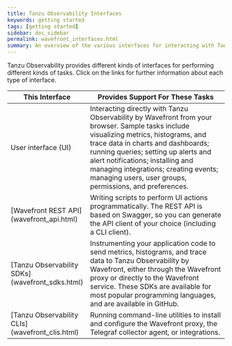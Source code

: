 ```yaml
---
title: Tanzu Observability Interfaces
keywords: getting started
tags: [getting started]
sidebar: doc_sidebar
permalink: wavefront_interfaces.html
summary: An overview of the various interfaces for interacting with Tanzu Observability by Wavefront.
---
```


Tanzu Observability provides different kinds of interfaces for performing different kinds of tasks. Click on the links for further information about each type of interface.

<table>
<colgroup>
<col width="30%"/>
<col width="70%"/>
</colgroup>
<thead>
<tr><th>This Interface</th><th>Provides Support For These Tasks</th></tr>
</thead>
<tbody>
<tr>
<td markdown="span">User interface (UI)</td>
<td markdown="span">Interacting directly with Tanzu Observability by Wavefront from your browser. Sample tasks include visualizing metrics, histograms, and trace data in charts and dashboards; running queries; setting up alerts and alert notifications; installing and managing integrations; creating events; managing users, user groups, permissions, and preferences. </td>
</tr>
<tr>
<td markdown="span">[Wavefront REST API](wavefront_api.html) </td>
<td markdown="span">Writing scripts to perform UI actions programmatically. The REST API is based on Swagger, so you can generate the API client of your choice (including a CLI client).</td>
</tr>
<tr>
<td markdown="span">[Tanzu Observability SDKs](wavefront_sdks.html)</td>
<td markdown="span">Instrumenting your application code to send metrics, histograms, and trace data to Tanzu Observability by Wavefront, either through the Wavefront proxy or directly to the Wavefront service. These SDKs are available for most popular programming languages, and are available in GitHub.</td>
</tr>
<tr>
<td markdown="span">[Tanzu Observability CLIs](wavefront_clis.html)</td>
<td markdown="span">Running command-line utilities to install and configure the Wavefront proxy, the Telegraf collector agent, or integrations.</td>
</tr>
</tbody>
</table>
